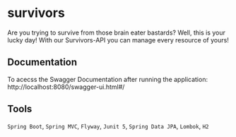 # survivors

Are you trying to survive from those brain eater bastards? Well, this is your lucky day! With our Survivors-API you can manage every resource of yours!

## Documentation

To acecss the Swagger Documentation after running the application: http://localhost:8080/swagger-ui.html#/

## Tools

``Spring Boot``, ``Spring MVC``, ``Flyway``, ``Junit 5``, ``Spring Data JPA``, ``Lombok``, ``H2``